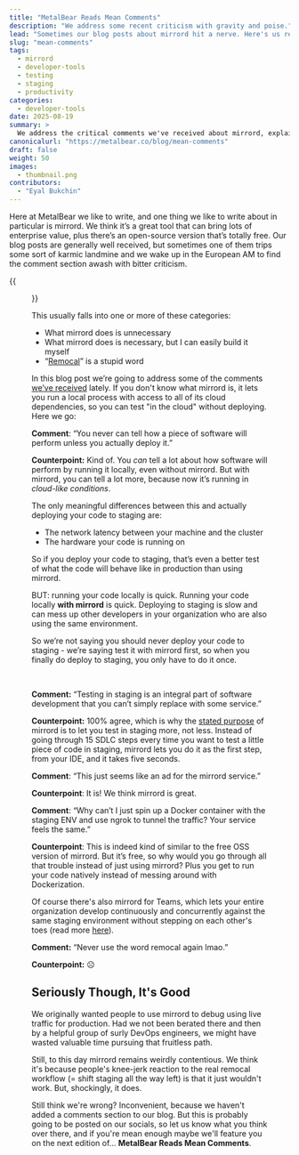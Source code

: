 ```yaml
---
title: "MetalBear Reads Mean Comments"
description: "We address some recent criticism with gravity and poise."
lead: "Sometimes our blog posts about mirrord hit a nerve. Here's us responding to the mean comments on one such recent post."
slug: "mean-comments"
tags:
  - mirrord
  - developer-tools
  - testing
  - staging
  - productivity
categories:
  - developer-tools
date: 2025-08-19
summary: >
  We address the critical comments we've received about mirrord, explaining how it helps developers test using staging environments more efficiently without replacing the need for proper staging deployments.
canonicalurl: "https://metalbear.co/blog/mean-comments"
draft: false
weight: 50
images:
  - thumbnail.png
contributors:
  - "Eyal Bukchin"
---
```


Here at MetalBear we like to write, and one thing we like to write about in particular is mirrord. We think it’s a great tool that can bring lots of enterprise value, plus there’s an open-source version that’s totally free. Our blog posts are generally well received, but sometimes one of them trips some sort of karmic landmine and we wake up in the European AM to find the comment section awash with bitter criticism.

{{<figure src="thumbnail.png" alt="MetalBear mascot getting sad reading mean comments." height="100%" width="100%">}}

This usually falls into one or more of these categories:

- What mirrord does is unnecessary
- What mirrord does is necessary, but I can easily build it myself
- “[Remocal](https://thenewstack.io/remocal-development-the-future-of-efficient-kubernetes-workflows/)” is a stupid word

In this blog post we’re going to address some of the comments [we’ve received](https://app.daily.dev/posts/stop-deploying-just-to-test--ko7cwsqb7) lately. If you don't know what mirrord is, it lets you run a local process with access to all of its cloud dependencies, so you can test "in the cloud" without deploying. Here we go: 

**Comment**: “You never can tell how a piece of software will perform unless you actually deploy it.”

**Counterpoint:** Kind of. You *can* tell a lot about how software will perform by running it locally, even without mirrord. But with mirrord, you can tell a lot more, because now it’s running in *cloud-like conditions*.

The only meaningful differences between this and actually deploying your code to staging are:

- The network latency between your machine and the cluster
- The hardware your code is running on

So if you deploy your code to staging,  that’s even a better test of what the code will behave like in production than using mirrord.

BUT: running your code locally is quick. Running your code locally **with mirrord** is quick. Deploying to staging is slow and can mess up other developers in your organization who are also using the same environment.

So we’re not saying you should never deploy your code to staging - we’re saying test it with mirrord first, so when you finally do deploy to staging, you only have to do it once.

<br/>

**Comment:** “Testing in staging is an integral part of software development that you can’t simply replace with some service.”

**Counterpoint:**  100% agree, which is why the [stated purpose](https://metalbear.co/mirrord/docs/overview/introduction#why) of mirrord is to let you test in staging more, not less. Instead of going through 15 SDLC steps every time you want to test a little piece of code in staging, mirrord lets you do it as the first step, from your IDE, and it takes five seconds.

**Comment**: “This just seems like an ad for the mirrord service.”

**Counterpoint**: It is! We think mirrord is great. 

**Comment**: “Why can’t I just spin up a Docker container with the staging ENV and use ngrok to tunnel the traffic? Your service feels the same.”

**Counterpoint**: This is indeed kind of similar to the free OSS version of mirrord. But it’s free, so why would you go through all that trouble instead of just using mirrord? Plus you get to run your code natively instead of messing around with Dockerization.

Of course there's also mirrord for Teams, which lets your entire organization develop continuously and concurrently against the same staging environment without stepping on each other's toes (read more [here](https://metalbear.co/mirrord/docs/overview/teams)). 

**Comment:** “Never use the word remocal again lmao.”

**Counterpoint:** ☹️

## Seriously Though, It's Good

We originally wanted people to use mirrord to debug using live traffic for production. Had we not been berated there and then by a helpful group of surly DevOps engineers, we might have wasted valuable time pursuing that fruitless path.

Still, to this day mirrord remains weirdly contentious. We think it's because people's knee-jerk reaction to the real remocal workflow (= shift staging all the way left) is that it just wouldn't work. But, shockingly, it does.

Still think we're wrong? Inconvenient, because we haven't added a comments section to our blog. But this is probably going to be posted on our socials, so let us know what you think over there, and if you're mean enough maybe we'll feature you on the next edition of... **MetalBear Reads Mean Comments**.